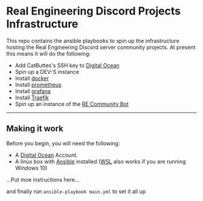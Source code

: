 # Real Engineering Discord Projects Infrastructure
This repo contains the ansible playbooks to spin up the infrastructure hosting the Real Engineering Discord server community projects. At present this means it will do the following:

- Add CatButtes's SSH key to [Digital Ocean](https://www.digitalocean.com)
- Spin up a DEV-S instance
- Install [docker](https://www.docker.com/)
- Install [prometheus](https://www.prometheus.io/)
- Install [grafana](https://grafana.com/)
- Install [Traefik](https://containo.us/traefik/)
- Spin up an instance of the [RE Community Bot](https://github.com/RE-Discord-Development/CommunityBot)

---

## Making it work
Before you begin, you will need the following:
- A [Digital Ocean](https://www.digitalocean.com) Account.
- A linux box with [Ansible](https://docs.ansible.com/ansible/latest/installation_guide/index.html) installed ([WSL](https://docs.microsoft.com/en-us/windows/wsl/install-win10) also works if you are running Windows 10)

...Put moe instructions here...

and finally run `ansible-playbook main.yml` to set it all up